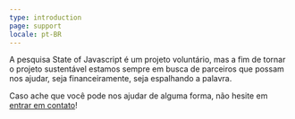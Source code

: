 ```yaml
---
type: introduction
page: support
locale: pt-BR
---
```

A pesquisa State of Javascript é um projeto voluntário, mas a fim de tornar o projeto sustentável estamos sempre em busca de parceiros que possam nos ajudar, seja financeiramente, seja espalhando a palavra.

Caso ache que você pode nos ajudar de alguma forma, não hesite em
<a href="mailto:hello@stateofjs.com">entrar em contato</a>!
